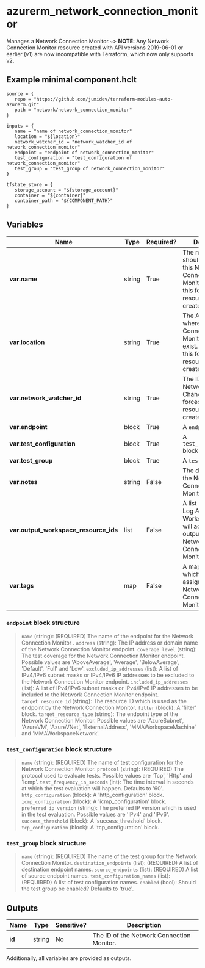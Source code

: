 # azurerm_network_connection_monitor

Manages a Network Connection Monitor.~> **NOTE:** Any Network Connection Monitor resource created with API versions 2019-06-01 or earlier (v1) are now incompatible with Terraform, which now only supports v2.

## Example minimal component.hclt

```hcl
source = {
   repo = "https://github.com/jumidev/terraform-modules-auto-azurerm.git" 
   path = "network/network_connection_monitor" 
}

inputs = {
   name = "name of network_connection_monitor" 
   location = "${location}" 
   network_watcher_id = "network_watcher_id of network_connection_monitor" 
   endpoint = "endpoint of network_connection_monitor" 
   test_configuration = "test_configuration of network_connection_monitor" 
   test_group = "test_group of network_connection_monitor" 
}

tfstate_store = {
   storage_account = "${storage_account}" 
   container = "${container}" 
   container_path = "${COMPONENT_PATH}" 
}

```

## Variables

| Name | Type | Required? |  Description |
| ---- | ---- | --------- |  ----------- |
| **var.name** | string | True | The name which should be used for this Network Connection Monitor. Changing this forces a new resource to be created. | 
| **var.location** | string | True | The Azure Region where the Network Connection Monitor should exist. Changing this forces a new resource to be created. | 
| **var.network_watcher_id** | string | True | The ID of the Network Watcher. Changing this forces a new resource to be created. | 
| **var.endpoint** | block | True | A `endpoint` block. | 
| **var.test_configuration** | block | True | A `test_configuration` block. | 
| **var.test_group** | block | True | A `test_group` block. | 
| **var.notes** | string | False | The description of the Network Connection Monitor. | 
| **var.output_workspace_resource_ids** | list | False | A list of IDs of the Log Analytics Workspace which will accept the output from the Network Connection Monitor. | 
| **var.tags** | map | False | A mapping of tags which should be assigned to the Network Connection Monitor. | 

### `endpoint` block structure

> `name` (string): (REQUIRED) The name of the endpoint for the Network Connection Monitor .
> `address` (string): The IP address or domain name of the Network Connection Monitor endpoint.
> `coverage_level` (string): The test coverage for the Network Connection Monitor endpoint. Possible values are 'AboveAverage', 'Average', 'BelowAverage', 'Default', 'Full' and 'Low'.
> `excluded_ip_addresses` (list): A list of IPv4/IPv6 subnet masks or IPv4/IPv6 IP addresses to be excluded to the Network Connection Monitor endpoint.
> `included_ip_addresses` (list): A list of IPv4/IPv6 subnet masks or IPv4/IPv6 IP addresses to be included to the Network Connection Monitor endpoint.
> `target_resource_id` (string): The resource ID which is used as the endpoint by the Network Connection Monitor.
> `filter` (block): A 'filter' block.
> `target_resource_type` (string): The endpoint type of the Network Connection Monitor. Possible values are 'AzureSubnet', 'AzureVM', 'AzureVNet', 'ExternalAddress', 'MMAWorkspaceMachine' and 'MMAWorkspaceNetwork'.

### `test_configuration` block structure

> `name` (string): (REQUIRED) The name of test configuration for the Network Connection Monitor.
> `protocol` (string): (REQUIRED) The protocol used to evaluate tests. Possible values are 'Tcp', 'Http' and 'Icmp'.
> `test_frequency_in_seconds` (int): The time interval in seconds at which the test evaluation will happen. Defaults to '60'.
> `http_configuration` (block): A 'http_configuration' block.
> `icmp_configuration` (block): A 'icmp_configuration' block.
> `preferred_ip_version` (string): The preferred IP version which is used in the test evaluation. Possible values are 'IPv4' and 'IPv6'.
> `success_threshold` (block): A 'success_threshold' block.
> `tcp_configuration` (block): A 'tcp_configuration' block.

### `test_group` block structure

> `name` (string): (REQUIRED) The name of the test group for the Network Connection Monitor.
> `destination_endpoints` (list): (REQUIRED) A list of destination endpoint names.
> `source_endpoints` (list): (REQUIRED) A list of source endpoint names.
> `test_configuration_names` (list): (REQUIRED) A list of test configuration names.
> `enabled` (bool): Should the test group be enabled? Defaults to 'true'.



## Outputs

| Name | Type | Sensitive? | Description |
| ---- | ---- | --------- | --------- |
| **id** | string | No  | The ID of the Network Connection Monitor. | 

Additionally, all variables are provided as outputs.
